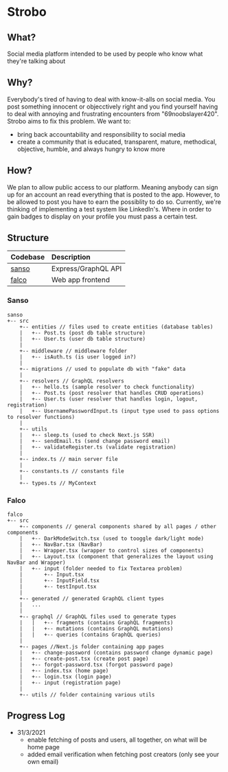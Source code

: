 # Strobo

## What?

Social media platform intended to be used by people who know what they're talking about

## Why?

Everybody's tired of having to deal with know-it-alls on social media. You post something innocent or objecctively right
and you find yourself having to deal with annoying and frustrating encounters from "69noobslayer420". Strobo aims to fix this problem. We want to:

- bring back accountability and responsibility to social media
- create a community that is educated, transparent, mature, methodical, objective, humble, and always hungry to know more

## How?

We plan to allow public access to our platform. Meaning anybody can sign up for an account an read everything
that is posted to the app. However, to be allowed to post you have to earn the possiblity to do so. Currently, we're thinking of implementing a test system like LinkedIn's. Where in order to gain badges to display on your profile you must pass a certain test.


## Structure

| Codebase          |     Description     |
| :------------     | :------------------ |
| [sanso](sanso)    | Express/GraphQL API |
| [falco](falco)    | Web app frontend    |

### Sanso

```
sanso
+-- src
    +-- entities // files used to create entities (database tables)
    |   +-- Post.ts (post db table structure)
    |   +-- User.ts (user db table structure)
    |
    +-- middleware // middleware folder
    |   +-- isAuth.ts (is user logged in?)
    |
    +-- migrations // used to populate db with "fake" data
    |
    +-- resolvers // GraphQL resolvers
    |   +-- hello.ts (sample resolver to check functionality)
    |   +-- Post.ts (post resolver that handles CRUD operations)
    |   +-- User.ts (user resolver that handles login, logout, registration)
    |   +-- UsernamePasswordInput.ts (input type used to pass options to resolver functions)
    |
    +-- utils
    |   +-- sleep.ts (used to check Next.js SSR)
    |   +-- sendEmail.ts (send change password email)
    |   +-- validateRegister.ts (validate registration)
    |
    +-- index.ts // main server file
    |
    +-- constants.ts // constants file
    |
    +-- types.ts // MyContext
```


### Falco

```
falco
+-- src
    +-- components // general components shared by all pages / other components
    |   +-- DarkModeSwitch.tsx (used to tooggle dark/light mode)
    |   +-- NavBar.tsx (NavBar)
    |   +-- Wrapper.tsx (wrapper to control sizes of components)
    |   +-- Layout.tsx (component that generalizes the layout using NavBar and Wrapper)
    |   +-- input (folder needed to fix Textarea problem)
    |       +-- Input.tsx
    |       +-- InputField.tsx
    |       +-- testInput.tsx
    |
    +-- generated // generated GraphQL client types
    |   ...
    |
    +-- graphql // GraphQL files used to generate types
    |   |   +-- fragments (contains GraphQL fragments)
    |   |   +-- mutations (contains GraphQL mutations)
    |   |   +-- queries (contains GraphQL queries)
    |
    +-- pages //Next.js folder containing app pages
    |   +-- change-password (contains password change dynamic page)
    |   +-- create-post.tsx (create post page)
    |   +-- forgot-password.tsx (forgot password page)
    |   +-- index.tsx (home page)
    |   +-- login.tsx (login page)
    |   +-- input (registration page)
    |
    +-- utils // folder containing various utils
```

## Progress Log

- 31/3/2021
  - enable fetching of posts and users, all together, on what will be home page
  - added email verification when fetching post creators (only see your own email)